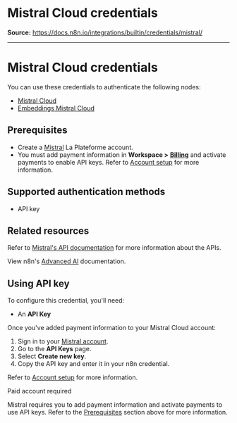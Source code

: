 # Mistral Cloud credentials

**Source:** https://docs.n8n.io/integrations/builtin/credentials/mistral/

---

# Mistral Cloud credentials

You can use these credentials to authenticate the following nodes:

- [Mistral Cloud](../../cluster-nodes/sub-nodes/n8n-nodes-langchain.lmchatmistralcloud/)
- [Embeddings Mistral Cloud](../../cluster-nodes/sub-nodes/n8n-nodes-langchain.embeddingsmistralcloud/)

## Prerequisites

- Create a [Mistral](https://mistral.ai/) La Plateforme account.
- You must add payment information in **Workspace >** [**Billing**](https://admin.mistral.ai/organization/billing) and activate payments to enable API keys. Refer to [Account setup](https://docs.mistral.ai/getting-started/quickstart/#account-setup) for more information.

## Supported authentication methods

- API key

## Related resources

Refer to [Mistral's API documentation](https://docs.mistral.ai/api/) for more information about the APIs.

View n8n's [Advanced AI](../../../../advanced-ai/) documentation.

## Using API key

To configure this credential, you'll need:

- An **API Key**

Once you've added payment information to your Mistral Cloud account:

1. Sign in to your [Mistral account](https://console.mistral.ai/home).
2. Go to the **API Keys** page.
3. Select **Create new key**.
4. Copy the API key and enter it in your n8n credential.

Refer to [Account setup](https://docs.mistral.ai/getting-started/quickstart/#account-setup) for more information.

Paid account required

Mistral requires you to add payment information and activate payments to use API keys. Refer to the [Prerequisites](#prerequisites) section above for more information.
